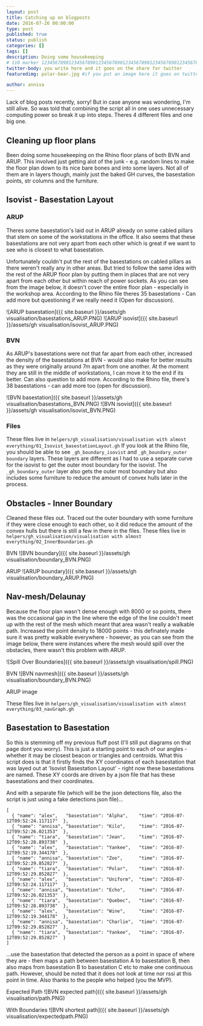 ```yaml
---
layout: post
title: Catching up on blogposts
date: 2016-07-26 00:00:00
type: post
published: true
status: publish
categories: []
tags: []
description: Doing some housekeeping
# 110 marker 1234567890123456789012345678901234567890123456789012345678901234567890123456789012345678901234567890123456789
twitter-body: you write here and it goes on the share for twitter
featuredimg: polar-bear.jpg #if you put an image here it goes on twitter too

author: annisa
---
```


Lack of blog posts recently, sorry! But in case anyone was wondering, I'm still alive. So was told that combining the script all in one uses unnecessary computing power so break it up into steps. Theres 4 different files and one big one. 

## Cleaning up floor plans
Been doing some housekeeping on the Rhino floor plans of both BVN and ARUP. This involved just getting alot of the junk - e.g. random lines to make the floor plan down to its nice bare bones and into some layers. Not all of them are in layers though, mainly just the baked GH curves, the basestation points, str columns and the furniture. 

## Isovist - Basestation Layout

### ARUP 
Theres some basestation's laid out in ARUP already on some cabled pillars that stem on some of the workstations in the office. It also seems that these basestations are not very apart from each other which is great if we want to see who is closest to what basestation. 

Unfortunately couldn't put the rest of the basestations on cabled pillars as there weren't really any in other areas. But tried to follow the same idea with the rest of the ARUP floor plan by putting them in places that are not very apart from each other but within reach of power sockets. As you can see from the image below, it doesn't cover the entire floor plan - especially in the workshop area. According to the Rhino file theres 35 basestations - Can add more but questioning if we really need it (Open for discussion).

![ARUP basestation]({{ site.baseurl }}/assets/gh visualisation/basestations_ARUP.PNG) 
![ARUP isovist]({{ site.baseurl }}/assets/gh visualisation/isovist_ARUP.PNG) 

### BVN 

As ARUP's basestations were not that far apart from each other, increased the density of the basestations at BVN - would also make for better results as they were originally around 7m apart from one another. At the moment they are still in the middle of workstations, I can move it to the end if its better. Can also question to add more. According to the Rhino file, there's 38 basestations - can add more too (open for discussion).

![BVN basestation]({{ site.baseurl }}/assets/gh visualisation/basestations_BVN.PNG)
![BVN isovist]({{ site.baseurl }}/assets/gh visualisation/isovist_BVN.PNG)

### Files
These files live in `helpers/gh_visualisation/visualisation with almost everything/01_Isovist_basestationLayout.gh`
If you look at the Rhino file, you should be able to see `_gh_boundary_isovist` and `_gh_boundary_outer boundary` layers. These layers are different as I had to use a separate curve for the isovist to get the outer most boundary for the isovist. The `_gh_boundary_outer` layer also gets the outer most boundary but also includes some furniture to reduce the amount of convex hulls later in the process. 

## Obstacles - Inner Boundary

Cleaned these files out. Traced out the outer boundary with some furniture if they were close enough to each other, so it did reduce the amount of the convex hulls but there is still a few in there in the files. These files live in `helpers/gh_visualisation/visualisation with almost everything/02_InnerBoundaries.gh`

BVN
![BVN boundary]({{ site.baseurl }}/assets/gh visualisation/boundary_BVN.PNG)

ARUP 
![ARUP boundary]({{ site.baseurl }}/assets/gh visualisation/boundary_ARUP.PNG)

## Nav-mesh/Delaunay

Because the floor plan wasn't dense enough with 8000 or so points, there was the occasional gap in the line where the edge of the line couldn't meet up with the rest of the mesh which meant that area wasn't really a walkable path. Increased the point density to 18000 points - this definately made sure it was pretty walkable everywhere - however, as you can see from the image below, there were instances where the mesh would spill over the obstacles, there wasn't this problem with ARUP.

![Spill Over Boundaries]({{ site.baseurl }}/assets/gh visualisation/spill.PNG) 

BVN
![BVN navmesh]({{ site.baseurl }}/assets/gh visualisation/boundary_BVN.PNG)

ARUP
image

These files live in `helpers/gh_visualisation/visualisation with almost everything/03_navGraph.gh`

## Basestation to Basestation

So this is stemming off my previous fluff post (I'll still put diagrams on that page dont you worry). This is just a starting point to each of our angles - whether it may be closest beacon or triangles and centroids. What this script does is that it firstly finds the XY coordinates of each basestation that was layed out at 'Isovist Basestation Layout' - right now these basestations are named. These XY coords are driven by a json file that has these basestations and their coordinates. 

And with a separate file (which will be the json detections file, also the script is just using a fake detections json file)...

~~~
[
  { "name": "alex",   "basestation": "Alpha",    "time": "2016-07-12T09:52:24.117117"  },
  { "name": "annisa", "basestation": "Kilo",     "time": "2016-07-12T09:52:26.021353"  },
  { "name": "tiara",  "basestation": "Jean",     "time": "2016-07-12T09:52:28.893738"  },
  { "name": "alex",   "basestation": "Yankee",   "time": "2016-07-12T09:52:19.344178"  },
  { "name": "annisa", "basestation": "Zoo",      "time": "2016-07-12T09:52:29.852827"  },
  { "name": "tiara",  "basestation": "Polar",    "time": "2016-07-12T09:52:29.852827"  },
  { "name": "alex",   "basestation": "Uniform",  "time": "2016-07-12T09:52:24.117117"  },
  { "name": "annisa", "basestation": "Echo",     "time": "2016-07-12T09:52:26.021353"  },
  { "name": "tiara",  "basestation": "Quebec",   "time": "2016-07-12T09:52:28.893738"  },
  { "name": "alex",   "basestation": "Wine",     "time": "2016-07-12T09:52:19.344178"  },
  { "name": "annisa", "basestation": "Charlie",  "time": "2016-07-12T09:52:29.852827"  },
  { "name": "tiara",  "basestation": "Yankee",   "time": "2016-07-12T09:52:29.852827"  }
]
~~~

...use the basestation that detected the person as a point in space of where they are - then maps a path between basestation A to basestation B, then also maps from basestation B to basestation C etc to make one continuous path. However, should be noted that it does not look at time nor rssi at this point in time. Also thanks to the people who helped (you the MVP). 

Expected Path
![BVN expected path]({{ site.baseurl }}/assets/gh visualisation/path.PNG)

With Boundaries
![BVN shortest path]({{ site.baseurl }}/assets/gh visualisation/expectedpath.PNG)